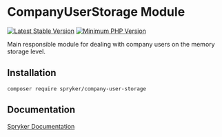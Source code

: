 # CompanyUserStorage Module
[![Latest Stable Version](https://poser.pugx.org/spryker/company-user-storage/v/stable.svg)](https://packagist.org/packages/spryker/company-user-storage)
[![Minimum PHP Version](https://img.shields.io/badge/php-%3E%3D%208.1-8892BF.svg)](https://php.net/)

Main responsible module for dealing with company users on the memory storage level.

## Installation

```
composer require spryker/company-user-storage
```

## Documentation

[Spryker Documentation](https://docs.spryker.com)
